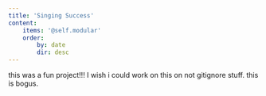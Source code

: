 ```yaml
---
title: 'Singing Success'
content:
    items: '@self.modular'
    order:
        by: date
        dir: desc
---
```


this was a fun project!!!
I wish i could work on this on not gitignore stuff. this is bogus.
